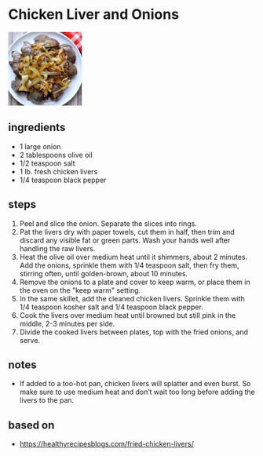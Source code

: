 # Chicken Liver and Onions

![Chicken Liver and Onions](images/chicken-liver-and-onions.jpg)

## ingredients

- 1 large onion
- 2 tablespoons olive oil
- 1/2 teaspoon salt
- 1 lb. fresh chicken livers
- 1/4 teaspoon black pepper

## steps

1. Peel and slice the onion. Separate the slices into rings.
2. Pat the livers dry with paper towels, cut them in half, then trim and discard any visible fat or green parts. Wash your hands well after handling the raw livers.
3. Heat the olive oil over medium heat until it shimmers, about 2 minutes. Add the onions, sprinkle them with 1/4 teaspoon salt, then fry them, stirring often, until golden-brown, about 10 minutes.
4. Remove the onions to a plate and cover to keep warm, or place them in the oven on the "keep warm" setting.
5. In the same skillet, add the cleaned chicken livers. Sprinkle them with 1/4 teaspoon kosher salt and 1/4 teaspoon black pepper.
6. Cook the livers over medium heat until browned but still pink in the middle, 2-3 minutes per side.
7. Divide the cooked livers between plates, top with the fried onions, and serve.

## notes

- If added to a too-hot pan, chicken livers will splatter and even burst. So make sure to use medium heat and don’t wait too long before adding the livers to the pan.

## based on

- https://healthyrecipesblogs.com/fried-chicken-livers/
